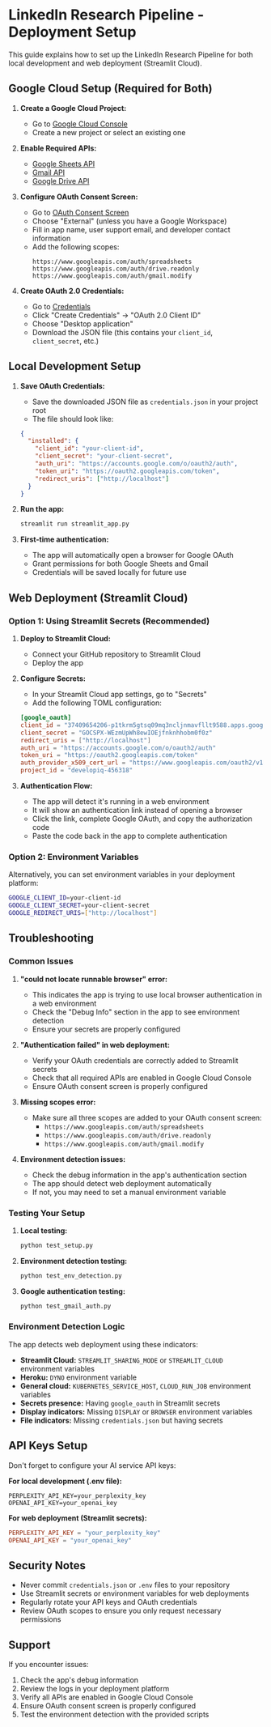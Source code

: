 # LinkedIn Research Pipeline - Deployment Setup

This guide explains how to set up the LinkedIn Research Pipeline for both local development and web deployment (Streamlit Cloud).

## Google Cloud Setup (Required for Both)

1. **Create a Google Cloud Project:**
   - Go to [Google Cloud Console](https://console.cloud.google.com/)
   - Create a new project or select an existing one

2. **Enable Required APIs:**
   - [Google Sheets API](https://console.cloud.google.com/apis/library/sheets.googleapis.com)
   - [Gmail API](https://console.cloud.google.com/apis/library/gmail.googleapis.com)
   - [Google Drive API](https://console.cloud.google.com/apis/library/drive.googleapis.com)

3. **Configure OAuth Consent Screen:**
   - Go to [OAuth Consent Screen](https://console.cloud.google.com/apis/credentials/consent)
   - Choose "External" (unless you have a Google Workspace)
   - Fill in app name, user support email, and developer contact information
   - Add the following scopes:
     ```
     https://www.googleapis.com/auth/spreadsheets
     https://www.googleapis.com/auth/drive.readonly
     https://www.googleapis.com/auth/gmail.modify
     ```

4. **Create OAuth 2.0 Credentials:**
   - Go to [Credentials](https://console.cloud.google.com/apis/credentials)
   - Click "Create Credentials" → "OAuth 2.0 Client ID"
   - Choose "Desktop application"
   - Download the JSON file (this contains your `client_id`, `client_secret`, etc.)

## Local Development Setup

1. **Save OAuth Credentials:**
   - Save the downloaded JSON file as `credentials.json` in your project root
   - The file should look like:
   ```json
   {
     "installed": {
       "client_id": "your-client-id",
       "client_secret": "your-client-secret",
       "auth_uri": "https://accounts.google.com/o/oauth2/auth",
       "token_uri": "https://oauth2.googleapis.com/token",
       "redirect_uris": ["http://localhost"]
     }
   }
   ```

2. **Run the app:**
   ```bash
   streamlit run streamlit_app.py
   ```

3. **First-time authentication:**
   - The app will automatically open a browser for Google OAuth
   - Grant permissions for both Google Sheets and Gmail
   - Credentials will be saved locally for future use

## Web Deployment (Streamlit Cloud)

### Option 1: Using Streamlit Secrets (Recommended)

1. **Deploy to Streamlit Cloud:**
   - Connect your GitHub repository to Streamlit Cloud
   - Deploy the app

2. **Configure Secrets:**
   - In your Streamlit Cloud app settings, go to "Secrets"
   - Add the following TOML configuration:
   ```toml
   [google_oauth]
   client_id = "37409654206-p1tkrm5gtsq09mq3ncljnmavfllt9588.apps.googleusercontent.com"
   client_secret = "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"
   redirect_uris = ["http://localhost"]
   auth_uri = "https://accounts.google.com/o/oauth2/auth"
   token_uri = "https://oauth2.googleapis.com/token"
   auth_provider_x509_cert_url = "https://www.googleapis.com/oauth2/v1/certs"
   project_id = "developiq-456318"
   ```

3. **Authentication Flow:**
   - The app will detect it's running in a web environment
   - It will show an authentication link instead of opening a browser
   - Click the link, complete Google OAuth, and copy the authorization code
   - Paste the code back in the app to complete authentication

### Option 2: Environment Variables

Alternatively, you can set environment variables in your deployment platform:

```bash
GOOGLE_CLIENT_ID=your-client-id
GOOGLE_CLIENT_SECRET=your-client-secret
GOOGLE_REDIRECT_URIS=["http://localhost"]
```

## Troubleshooting

### Common Issues

1. **"could not locate runnable browser" error:**
   - This indicates the app is trying to use local browser authentication in a web environment
   - Check the "Debug Info" section in the app to see environment detection
   - Ensure your secrets are properly configured

2. **"Authentication failed" in web deployment:**
   - Verify your OAuth credentials are correctly added to Streamlit secrets
   - Check that all required APIs are enabled in Google Cloud Console
   - Ensure OAuth consent screen is properly configured

3. **Missing scopes error:**
   - Make sure all three scopes are added to your OAuth consent screen:
     - `https://www.googleapis.com/auth/spreadsheets`
     - `https://www.googleapis.com/auth/drive.readonly`
     - `https://www.googleapis.com/auth/gmail.modify`

4. **Environment detection issues:**
   - Check the debug information in the app's authentication section
   - The app should detect web deployment automatically
   - If not, you may need to set a manual environment variable

### Testing Your Setup

1. **Local testing:**
   ```bash
   python test_setup.py
   ```

2. **Environment detection testing:**
   ```bash
   python test_env_detection.py
   ```

3. **Google authentication testing:**
   ```bash
   python test_gmail_auth.py
   ```

### Environment Detection Logic

The app detects web deployment using these indicators:

- **Streamlit Cloud:** `STREAMLIT_SHARING_MODE` or `STREAMLIT_CLOUD` environment variables
- **Heroku:** `DYNO` environment variable
- **General cloud:** `KUBERNETES_SERVICE_HOST`, `CLOUD_RUN_JOB` environment variables
- **Secrets presence:** Having `google_oauth` in Streamlit secrets
- **Display indicators:** Missing `DISPLAY` or `BROWSER` environment variables
- **File indicators:** Missing `credentials.json` but having secrets

## API Keys Setup

Don't forget to configure your AI service API keys:

**For local development (.env file):**
```env
PERPLEXITY_API_KEY=your_perplexity_key
OPENAI_API_KEY=your_openai_key
```

**For web deployment (Streamlit secrets):**
```toml
PERPLEXITY_API_KEY = "your_perplexity_key"
OPENAI_API_KEY = "your_openai_key"
```

## Security Notes

- Never commit `credentials.json` or `.env` files to your repository
- Use Streamlit secrets or environment variables for web deployments
- Regularly rotate your API keys and OAuth credentials
- Review OAuth scopes to ensure you only request necessary permissions

## Support

If you encounter issues:

1. Check the app's debug information
2. Review the logs in your deployment platform
3. Verify all APIs are enabled in Google Cloud Console
4. Ensure OAuth consent screen is properly configured
5. Test the environment detection with the provided scripts 